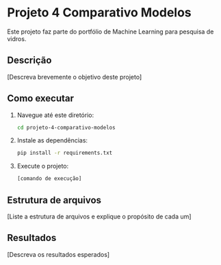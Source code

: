 # Projeto 4 Comparativo Modelos

Este projeto faz parte do portfólio de Machine Learning para pesquisa de vidros.

## Descrição

[Descreva brevemente o objetivo deste projeto]

## Como executar

1. Navegue até este diretório:
   ```bash
   cd projeto-4-comparativo-modelos
   ```

2. Instale as dependências:
   ```bash
   pip install -r requirements.txt
   ```

3. Execute o projeto:
   ```bash
   [comando de execução]
   ```

## Estrutura de arquivos

[Liste a estrutura de arquivos e explique o propósito de cada um]

## Resultados

[Descreva os resultados esperados]
